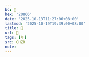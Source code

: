 ```yaml
---
bc: 𠡦
hex: '20866'
date: '2025-10-13T11:27:06+08:00'
lastmod: '2025-10-19T19:39:00+08:00'
title: 󰕥
url: 󰕥
tags: [年]
src: GHZR
note:
---
```

